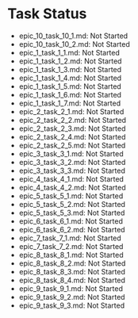 # Task Status
- epic_10_task_10_1.md: Not Started
- epic_10_task_10_2.md: Not Started
- epic_1_task_1_1.md: Not Started
- epic_1_task_1_2.md: Not Started
- epic_1_task_1_3.md: Not Started
- epic_1_task_1_4.md: Not Started
- epic_1_task_1_5.md: Not Started
- epic_1_task_1_6.md: Not Started
- epic_1_task_1_7.md: Not Started
- epic_2_task_2_1.md: Not Started
- epic_2_task_2_2.md: Not Started
- epic_2_task_2_3.md: Not Started
- epic_2_task_2_4.md: Not Started
- epic_2_task_2_5.md: Not Started
- epic_3_task_3_1.md: Not Started
- epic_3_task_3_2.md: Not Started
- epic_3_task_3_3.md: Not Started
- epic_4_task_4_1.md: Not Started
- epic_4_task_4_2.md: Not Started
- epic_5_task_5_1.md: Not Started
- epic_5_task_5_2.md: Not Started
- epic_5_task_5_3.md: Not Started
- epic_6_task_6_1.md: Not Started
- epic_6_task_6_2.md: Not Started
- epic_7_task_7_1.md: Not Started
- epic_7_task_7_2.md: Not Started
- epic_8_task_8_1.md: Not Started
- epic_8_task_8_2.md: Not Started
- epic_8_task_8_3.md: Not Started
- epic_8_task_8_4.md: Not Started
- epic_9_task_9_1.md: Not Started
- epic_9_task_9_2.md: Not Started
- epic_9_task_9_3.md: Not Started
